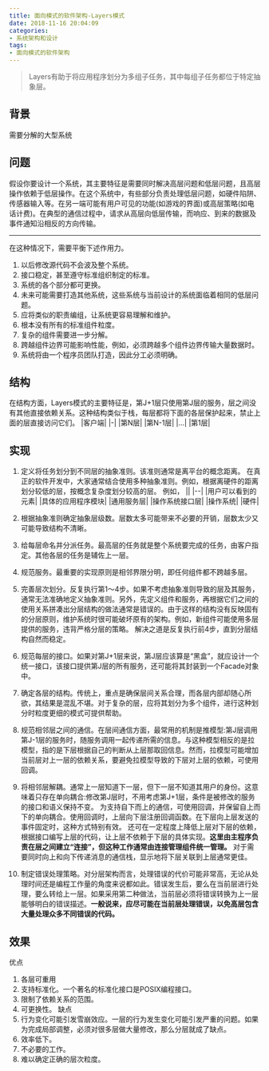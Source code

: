 ```yaml
---
title: 面向模式的软件架构-Layers模式
date: 2018-11-16 20:04:09
categories:
- 系统架构和设计
tags:
- 面向模式的软件架构
---
```

>Layers有助于将应用程序划分为多组子任务，其中每组子任务都位于特定抽象层。

## 背景
需要分解的大型系统

## 问题
假设你要设计一个系统，其主要特征是需要同时解决高层问题和低层问题，且高层操作依赖于低层操作。在这个系统中，有些部分负责处理低层问题，如硬件陷阱、传感器输入等。在另一端可能有用户可见的功能(如游戏的界面)或高层策略(如电话计费)。在典型的通信过程中，请求从高层向低层传输，而响应、到来的数据及事件通知沿相反的方向传输。

---
在这种情况下，需要平衡下述作用力。
1. 以后修改源代码不会波及整个系统。
2. 接口稳定，甚至遵守标准组织制定的标准。
3. 系统的各个部分都可更换。
4. 未来可能需要打造其他系统，这些系统与当前设计的系统面临着相同的低层问题。
5. 应将类似的职责编组，让系统更容易理解和维护。
6. 根本没有所有的标准组件粒度。
7. 复杂的组件需要进一步分解。
8. 跨越组件边界可能影响性能，例如，必须跨越多个组件边界传输大量数据时。
9. 系统将由一个程序员团队打造，因此分工必须明确。

## 结构
在结构方面，Layers模式的主要特征是，第J+1层只使用第J层的服务，层之间没有其他直接依赖关系。这种结构类似于栈，每层都将下面的各层保护起来，禁止上面的层直接访问它们。
|客户端|
|-|
|第N层|
|第N-1层|
|...|
|第1层|

## 实现
1. 定义将任务划分到不同层的抽象准则。该准则通常是离平台的概念距离。
在真正的软件开发中，大家通常结合使用多种抽象准则。例如，根据离硬件的距离划分较低的层，按概念复杂度划分较高的层。
例如，
||
|--|
|用户可以看到的元素|
|具体的应用程序模块|
|通用服务层|
|操作系统接口层|
|操作系统|
|硬件|

2. 根据抽象准则确定抽象层级数。层数太多可能带来不必要的开销，层数太少又可能导致结构不清晰。
3. 给每层命名并分派任务。最高层的任务就是整个系统要完成的任务，由客户指定。其他各层的任务是辅佐上一层。
4. 规范服务。最重要的实现原则是相邻界限分明，即任何组件都不跨越多层。
5. 完善层次划分。反复执行第1～4步。如果不考虑抽象准则导致的层及其服务，通常无法准确地定义抽象准则。另外，先定义组件和服务，再根据它们之间的使用关系拼凑出分层结构的做法通常是错误的。由于这样的结构没有反映固有的分层原则，维护系统时很可能破坏原有的架构。例如，新组件可能使用多层提供的服务，违背严格分层的策略。
解决之道是反复执行前4步，直到分层结构自然而稳定。
6. 规范每层的接口。如果对第J+1层来说，第J层应该算是“黑盒”，就应设计一个统一接口，该接口提供第J层的所有服务，还可能将其封装到一个Facade对象中。
7. 确定各层的结构。传统上，重点是确保层间关系合理，而各层内部却随心所欲，其结果是混乱不堪。对于复杂的层，应将其划分为多个组件，进行这种划分时粒度更细的模式可提供帮助。
8. 规范相邻层之间的通信。在层间通信方面，最常用的机制是推模型:第J层调用第J-1层的服务时，随服务调用一起传递所需的信息。与这种模型相反的是拉模型，指的是下层根据自己的判断从上层那取回信息。然而，拉模型可能增加当前层对上一层的依赖关系，要避免拉模型导致的下层对上层的依赖，可使用回调。
9. 将相邻层解耦。通常上一层知道下一层，但下一层不知道其用户的身份。这意味着只存在单向耦合:修改第J层时，不用考虑第J+1层，条件是被修改的服务的接口和语义保持不变。
为支持自下而上的通信，可使用回调，并保留自上而下的单向耦合。使用回调时，上层向下层注册回调函数。在下层向上层发送的事件固定时，这种方式特别有效。
还可在一定程度上降低上层对下层的依赖，根据接口编写上层的代码，让上层不依赖于下层的具体实现。**这里由主程序负责在层之间建立“连接”，但这种工作通常由连接管理组件统一管理。**
对于需要同时向上和向下传递消息的通信栈，显示地将下层关联到上层通常更佳。
10. 制定错误处理策略。对分层架构而言，处理错误的代价可能非常高，无论从处理时间还是编程工作量的角度来说都如此。错误发生后，要么在当前层进行处理，要么转给上一层。如果采用第二种做法，当前层必须将错误转换为上一层能够明白的错误描述。**一般说来，应尽可能在当前层处理错误，以免高层包含大量处理众多不同错误的代码。**

## 效果
优点
1. 各层可重用
2. 支持标准化。一个著名的标准化接口是POSIX编程接口。
3. 限制了依赖关系的范围。
4. 可更换性。
缺点
1. 行为变化可能引发雪崩效应。一层的行为发生变化可能引发严重的问题。如果为完成局部调整，必须对很多层做大量修改，那么分层就成了缺点。
2. 效率低下。
3. 不必要的工作。
4. 难以确定正确的层次粒度。